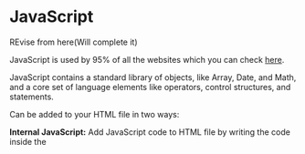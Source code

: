 # JavaScript
REvise from here(Will complete it)

JavaScript is used by 95% of all the websites which you can check [here](https://w3techs.com/technologies/details/cp-javascript).

JavaScript contains a standard library of objects, like Array, Date, and Math, and a core set of language elements like operators, control structures, and statements. 

Can be added to your HTML file in two ways:

**Internal JavaScript:** Add JavaScript code to HTML file by writing the code inside the <script> tag. Place <script> tag inside the <head> or the <body> tag according to the requirement.

**External JavaScript File:** Create a file with .js extension and paste the JavaScript code inside it. After creating the file -> add this file in <script src=”file_name.js”> tag inside <head> tag of the HTML file.

***HTML provide primary structure of a website whereas js makes websites interative and dynamic.***

## Why JavaScript is used?

-💎 Web pages with interactive elements: User interaction with web pages is enabled through JavaScript. On a web page, JavaScript has essentially no bounds.

-💎 Developing online and mobile applications: For web and mobile app development, developers can employ a variety of JavaScript frameworks.

-💎 Creating web servers and server applications: Aside from websites and apps, developers may use JavaScript to create simple web servers and Node.js to construct         backend infrastructure.

-💎 Game Development: Browser games can also be made using JavaScript. Beginning developers can use these to hone their JavaScript skills.

## What can we build using JavaScript ?
![buildjs](https://user-images.githubusercontent.com/90051406/198816790-a0278422-c01b-4471-9163-e50b8e06299a.png)

## Introduction to Object Oriented Programming in JavaScript

Some of the common interview questions in JavaScript on OOPS-

▪ How is Object-Oriented Programming implemented in JavaScript? 

▪ How does it differ from other languages? 

▪ Can you implement Inheritance in JavaScript?

▪ How to Become a JavaScript Developer? [click](https://www.geeksforgeeks.org/how-to-become-a-javascript-developer/) & so on…

![oopjs](https://user-images.githubusercontent.com/90051406/198821284-68693862-ac3c-45f3-bf94-fdf2ff53951b.png)


Note: A Method in javascript is a property of an object whose value is a function. 

Object can be created in two ways in JavaScript: `Using an Object Literal` & `Using an Object Constructor`

Classes: JavaScript is a prototype based Object Oriented Language, which means it doesn’t have classes, rather it defines behaviors using a constructor function and then reuse it using the prototype. 

Note: Even the classes provided by ECMA2015 are objects.

`JavaScript classes, introduced in ECMAScript 2015, are primarily syntactical sugar over JavaScript’s existing prototype-based inheritance. The class syntax is not introducing a new object-oriented inheritance model to JavaScript. JavaScript classes provide a much simpler and clearer syntax to create objects and deal with inheritance.
–Mozilla Developer Network`

Encapsulation:create a person Object using the constructor and Initialize its properties and use its functions. We are not bothered with the implementation details. We are working with an Object’s interface without considering the implementation details. 
Sometimes encapsulation refers to the hiding of data or data Abstraction which means representing essential features hiding the background detail. Most of the OOP languages provide access modifiers to restrict the scope of a variable, but their are no such access modifiers in JavaScript but there are certain ways by which we can restrict the scope of variables within the Class/Object.

Inheritance:
Note: The Person and Student object both have same method (i.e toString()), this is called Method Overriding. Method Overriding allows a method in a child class to have the same name and method signature as that of a parent class. 
In the above code, the super keyword is used to refer to the immediate parent class’s instance variable. 

## 7 JavaScript Concepts That Every Web Developer Should Know
[Convert this short form](https://www.geeksforgeeks.org/7-javascript-concepts-that-every-developer-must-know/)

## Advanced JavaScript Backend Basics

## Functional Programming in JavaScript

# JavaScript Array

-It is used to store multiple elements in a single variable.
![jsarray](https://user-images.githubusercontent.com/90051406/198825954-6c5413cb-c3d1-4ea6-ba0f-ddf042433753.png)

The Array.entries() method works on iterable objects such as an array (or any data iterable data structure) and it used to fetch all the entries of the same data structure. This method is used to get a new Array that contains the key and value pairs for each index of an array. 
